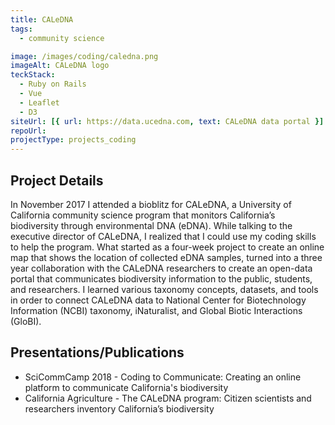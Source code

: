 ```yaml
---
title: CALeDNA
tags:
  - community science

image: /images/coding/caledna.png
imageAlt: CALeDNA logo
teckStack:
  - Ruby on Rails
  - Vue
  - Leaflet
  - D3
siteUrl: [{ url: https://data.ucedna.com, text: CALeDNA data portal }]
repoUrl:
projectType: projects_coding
---
```


## Project Details

In November 2017 I attended a bioblitz for CALeDNA, a University of California community science program that monitors California’s biodiversity through environmental DNA (eDNA). While talking to the executive director of CALeDNA, I realized that I could use my coding skills to help the program. What started as a four-week project to create an online map that shows the location of collected eDNA samples, turned into a three year collaboration with the CALeDNA researchers to create an open-data portal that communicates biodiversity information to the public, students, and researchers. I learned various taxonomy concepts, datasets, and tools in order to connect CALeDNA data to National Center for Biotechnology Information (NCBI) taxonomy, iNaturalist, and Global Biotic Interactions (GloBI).

## Presentations/Publications

- SciCommCamp 2018 - Coding to Communicate: Creating an online platform to communicate California's biodiversity
- California Agriculture - The CALeDNA program: Citizen scientists and researchers inventory California’s biodiversity
